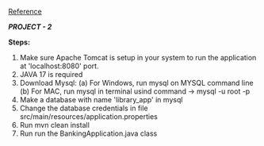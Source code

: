 [Reference](https://www.javaguides.net/2023/08/library-management-system-project-using-spring-boot.html#google_vignette)

***PROJECT - 2***

**Steps:**
1. Make sure Apache Tomcat is setup in your system to run the application at 'localhost:8080' port.
2. JAVA 17 is required
3. Download Mysql:
   (a) For Windows, run mysql on MYSQL command line
   (b) For MAC, run mysql in terminal usind command -> mysql -u root -p
4. Make a database with name 'library_app' in mysql
5. Change the database credentials in file src/main/resources/application.properties
6. Run mvn clean install
7. Run run the BankingApplication.java class